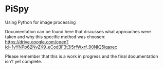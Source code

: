 # PiSpy
Using Python for image processing

Documentation can be found here that discusses what approaches were taken and why this specific method was choosen: https://drive.google.com/open?id=1vYNPp62NvZK9_eCod3F3t3l5rfWxrf_90NIQ5iqaxec

Please remember that this is a work in progress and the final documentation isn't yet complete.
